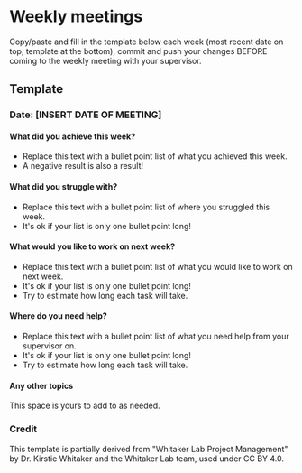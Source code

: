 # Weekly meetings

Copy/paste and fill in the template below each week (most recent date on top, template at the bottom), commit and push your changes BEFORE coming to the weekly meeting with your supervisor.    






## Template

### Date: [INSERT DATE OF MEETING]


#### What did you achieve this week?

* Replace this text with a bullet point list of what you achieved this week.
* A negative result is also a result! 

#### What did you struggle with?

* Replace this text with a bullet point list of where you struggled this week.
* It's ok if your list is only one bullet point long!

#### What would you like to work on next week?

* Replace this text with a bullet point list of what you would like to work on next week.
* It's ok if your list is only one bullet point long!
* Try to estimate how long each task will take.

#### Where do you need help?

* Replace this text with a bullet point list of what you need help from your supervisor on.
* It's ok if your list is only one bullet point long!
* Try to estimate how long each task will take.

#### Any other topics

This space is yours to add to as needed.




### Credit
This template is partially derived from "Whitaker Lab Project Management" by Dr. Kirstie Whitaker and the Whitaker Lab team, used under CC BY 4.0. 
